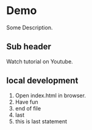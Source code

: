 # Demo

Some Description.

## Sub header

Watch tutorial on Youtube.
## local development
1. Open index.html in browser.
2. Have fun
3. end of file
4. last
5. this is last statement